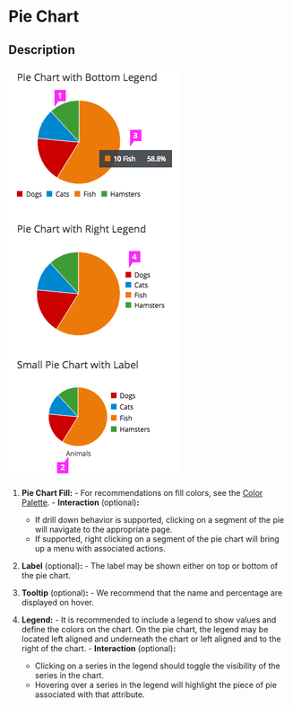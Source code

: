 # Pie Chart

## Description
![#callout-1](img/pie-chart-callout-1.png)

  1. **Pie Chart Fill:**
    - For recommendations on fill colors, see the [Color Palette](https://www.patternfly.org/styles/color-palette/).
    - **Interaction** (optional)**:**  
      -  If drill down behavior is supported, clicking on a segment of the pie will navigate to the appropriate page.
      - If supported, right clicking on a segment of the pie chart will bring up a menu with associated actions.

  1. **Label** (optional)**:**
    - The label may be shown either on top or bottom of the pie chart.

  1. **Tooltip** (optional)**:**
    - We recommend that the name and percentage are displayed on hover.

  1. **Legend:**
    - It is recommended to include a legend to show values and define the colors on the chart. On the pie chart, the legend may be located left aligned and underneath the chart or left aligned and to the right of the chart.
    - **Interaction** (optional)**:**
      - Clicking on a series in the legend should toggle the visibility of the series in the chart.
      - Hovering over a series in the legend will highlight the piece of pie associated with that attribute.
